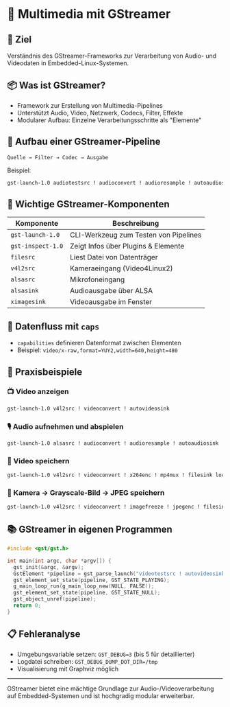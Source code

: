 # 🎥 Multimedia mit GStreamer

## 🎯 Ziel

Verständnis des GStreamer-Frameworks zur Verarbeitung von Audio- und Videodaten in Embedded-Linux-Systemen.

## 📦 Was ist GStreamer?

* Framework zur Erstellung von Multimedia-Pipelines
* Unterstützt Audio, Video, Netzwerk, Codecs, Filter, Effekte
* Modularer Aufbau: Einzelne Verarbeitungsschritte als "Elemente"

## 🧱 Aufbau einer GStreamer-Pipeline

```text
Quelle → Filter → Codec → Ausgabe
```

Beispiel:

```bash
gst-launch-1.0 audiotestsrc ! audioconvert ! audioresample ! autoaudiosink
```

## 🔧 Wichtige GStreamer-Komponenten

| Komponente        | Beschreibung                          |
| ----------------- | ------------------------------------- |
| `gst-launch-1.0`  | CLI-Werkzeug zum Testen von Pipelines |
| `gst-inspect-1.0` | Zeigt Infos über Plugins & Elemente   |
| `filesrc`         | Liest Datei von Datenträger           |
| `v4l2src`         | Kameraeingang (Video4Linux2)          |
| `alsasrc`         | Mikrofoneingang                       |
| `alsasink`        | Audioausgabe über ALSA                |
| `ximagesink`      | Videoausgabe im Fenster               |

## 🔄 Datenfluss mit `caps`

* `capabilities` definieren Datenformat zwischen Elementen
* Beispiel: `video/x-raw,format=YUY2,width=640,height=480`

## 🧪 Praxisbeispiele

### 📺 Video anzeigen

```bash
gst-launch-1.0 v4l2src ! videoconvert ! autovideosink
```

### 🎙 Audio aufnehmen und abspielen

```bash
gst-launch-1.0 alsasrc ! audioconvert ! audioresample ! autoaudiosink
```

### 📼 Video speichern

```bash
gst-launch-1.0 v4l2src ! videoconvert ! x264enc ! mp4mux ! filesink location=video.mp4
```

### 🔄 Kamera → Grayscale-Bild → JPEG speichern

```bash
gst-launch-1.0 v4l2src ! videoconvert ! imagefreeze ! jpegenc ! filesink location=bild.jpg
```

## 📚 GStreamer in eigenen Programmen

```c
#include <gst/gst.h>

int main(int argc, char *argv[]) {
  gst_init(&argc, &argv);
  GstElement *pipeline = gst_parse_launch("videotestsrc ! autovideosink", NULL);
  gst_element_set_state(pipeline, GST_STATE_PLAYING);
  g_main_loop_run(g_main_loop_new(NULL, FALSE));
  gst_element_set_state(pipeline, GST_STATE_NULL);
  gst_object_unref(pipeline);
  return 0;
}
```

## 📋 Fehleranalyse

* Umgebungsvariable setzen: `GST_DEBUG=3` (bis 5 für detaillierter)
* Logdatei schreiben: `GST_DEBUG_DUMP_DOT_DIR=/tmp`
* Visualisierung mit Graphviz möglich

---

GStreamer bietet eine mächtige Grundlage zur Audio-/Videoverarbeitung auf Embedded-Systemen und ist hochgradig modular erweiterbar.
